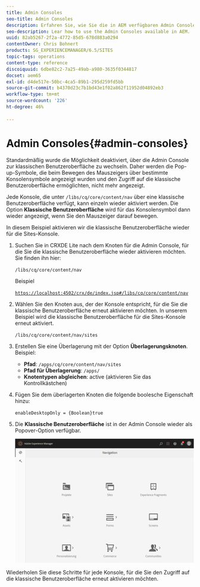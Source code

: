 ```yaml
---
title: Admin Consoles
seo-title: Admin Consoles
description: Erfahren Sie, wie Sie die in AEM verfügbaren Admin Consolen verwenden.
seo-description: Lear how to use the Admin Consoles available in AEM.
uuid: 82ab5267-2f2a-4772-85d5-678d883a0294
contentOwner: Chris Bohnert
products: SG_EXPERIENCEMANAGER/6.5/SITES
topic-tags: operations
content-type: reference
discoiquuid: 6dbe82c2-7a25-49ab-a980-3635f0344817
docset: aem65
exl-id: d4de517e-50bc-4ca5-89b1-295d259fd5bb
source-git-commit: b4370d23c7b1bd43e1f02a862f11952d04892eb3
workflow-type: tm+mt
source-wordcount: '226'
ht-degree: 46%

---
```


# Admin Consoles{#admin-consoles}

Standardmäßig wurde die Möglichkeit deaktiviert, über die Admin Console zur klassischen Benutzeroberfläche zu wechseln. Daher werden die Pop-up-Symbole, die beim Bewegen des Mauszeigers über bestimmte Konsolensymbole angezeigt wurden und den Zugriff auf die klassische Benutzeroberfläche ermöglichten, nicht mehr angezeigt.

Jede Konsole, die unter `/libs/cq/core/content/nav` über eine klassische Benutzeroberfläche verfügt, kann einzeln wieder aktiviert werden. Die Option **Klassische Benutzeroberfläche** wird für das Konsolensymbol dann wieder angezeigt, wenn Sie den Mauszeiger darauf bewegen.

In diesem Beispiel aktivieren wir die klassische Benutzeroberfläche wieder für die Sites-Konsole.

1. Suchen Sie in CRXDE Lite nach dem Knoten für die Admin Console, für die Sie die klassische Benutzeroberfläche wieder aktivieren möchten. Sie finden ihn hier:

   `/libs/cq/core/content/nav`

   Beispiel

   [`https://localhost:4502/crx/de/index.jsp#/libs/cq/core/content/nav`](https://localhost:4502/crx/de/index.jsp#/libs/cq/core/content/nav)

1. Wählen Sie den Knoten aus, der der Konsole entspricht, für die Sie die klassische Benutzeroberfläche erneut aktivieren möchten. In unserem Beispiel wird die klassische Benutzeroberfläche für die Sites-Konsole erneut aktiviert.

   `/libs/cq/core/content/nav/sites`

1. Erstellen Sie eine Überlagerung mit der Option **Überlagerungsknoten**. Beispiel:

   * **Pfad**: `/apps/cq/core/content/nav/sites`
   * **Pfad für Überlagerung**: `/apps/`
   * **Knotentypen abgleichen**: active (aktivieren Sie das Kontrollkästchen)

1. Fügen Sie dem überlagerten Knoten die folgende boolesche Eigenschaft hinzu:

   `enableDesktopOnly = {Boolean}true`

1. Die **Klassische Benutzeroberfläche** ist in der Admin Console wieder als Popover-Option verfügbar.

   ![Popupoption &quot;klassische Benutzeroberfläche&quot;](assets/syui-01-2019-02-27-15-16-55.png)

Wiederholen Sie diese Schritte für jede Konsole, für die Sie den Zugriff auf die klassische Benutzeroberfläche erneut aktivieren möchten.
